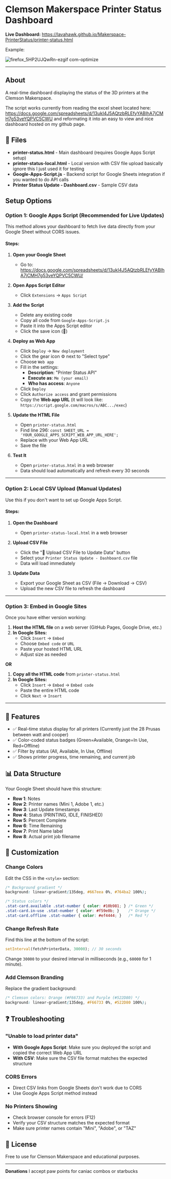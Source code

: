 # Clemson Makerspace Printer Status Dashboard

**Live Dashboard:** https://lavahawk.github.io/Makerspace-PrinterStatus/printer-status.html

Example:

![firefox_5HP2UJQwRn-ezgif com-optimize](https://github.com/user-attachments/assets/16d8d951-4e31-423b-819b-58be70fad2c3)

---

##  About

A real-time dashboard displaying the status of the 3D printers at the Clemson Makerspace.

The script works currently from reading the excel sheet located here: https://docs.google.com/spreadsheets/d/13ukI4J5AQtzbRLEfyYABIhA7jCMH7g53veYQPVC5CWU
and reformating it into an easy to view and nice dashboard hosted on my github page.

## 📁 Files

- **printer-status.html** - Main dashboard (requires Google Apps Script setup)
- **printer-status-local.html** - Local version with CSV file upload basically ignore this I just used it for testing
- **Google-Apps-Script.js** - Backend script for Google Sheets integration if you wanted to do API calls
- **Printer Status Update - Dashboard.csv** - Sample CSV data

## Setup Options

### Option 1: Google Apps Script (Recommended for Live Updates)

This method allows your dashboard to fetch live data directly from your Google Sheet without CORS issues.

#### Steps:

1. **Open your Google Sheet**
   - Go to: https://docs.google.com/spreadsheets/d/13ukI4J5AQtzbRLEfyYABIhA7jCMH7g53veYQPVC5CWU/

2. **Open Apps Script Editor**
   - Click `Extensions` → `Apps Script`

3. **Add the Script**
   - Delete any existing code
   - Copy all code from `Google-Apps-Script.js`
   - Paste it into the Apps Script editor
   - Click the save icon (💾)

4. **Deploy as Web App**
   - Click `Deploy` → `New deployment`
   - Click the gear icon ⚙️ next to "Select type"
   - Choose `Web app`
   - Fill in the settings:
     - **Description**: "Printer Status API"
     - **Execute as**: `Me (your email)`
     - **Who has access**: `Anyone`
   - Click `Deploy`
   - Click `Authorize access` and grant permissions
   - Copy the **Web app URL** (it will look like: `https://script.google.com/macros/s/ABC.../exec`)

5. **Update the HTML File**
   - Open `printer-status.html`
   - Find line 296: `const SHEET_URL = 'YOUR_GOOGLE_APPS_SCRIPT_WEB_APP_URL_HERE';`
   - Replace with your Web App URL
   - Save the file

6. **Test It**
   - Open `printer-status.html` in a web browser
   - Data should load automatically and refresh every 30 seconds

---

### Option 2: Local CSV Upload (Manual Updates)

Use this if you don't want to set up Google Apps Script.

#### Steps:

1. **Open the Dashboard**
   - Open `printer-status-local.html` in a web browser

2. **Upload CSV File**
   - Click the "📁 Upload CSV File to Update Data" button
   - Select your `Printer Status Update - Dashboard.csv` file
   - Data will load immediately

3. **Update Data**
   - Export your Google Sheet as CSV (File → Download → CSV)
   - Upload the new CSV file to refresh the dashboard

---

### Option 3: Embed in Google Sites

Once you have either version working:

1. **Host the HTML file** on a web server (GitHub Pages, Google Drive, etc.)
2. **In Google Sites:**
   - Click `Insert` → `Embed`
   - Choose `Embed code` or `URL`
   - Paste your hosted HTML URL
   - Adjust size as needed

**OR**

1. **Copy all the HTML code** from `printer-status.html`
2. **In Google Sites:**
   - Click `Insert` → `Embed` → `Embed code`
   - Paste the entire HTML code
   - Click `Next` → `Insert`

---

## 🎨 Features

- ✅ Real-time status display for all printers (Currently just the 28 Prusas between watt and cooper)
- ✅ Color-coded status badges (Green=Available, Orange=In Use, Red=Offline)
- ✅ Filter by status (All, Available, In Use, Offline)
- ✅ Shows printer progress, time remaining, and current job

## 📊 Data Structure

Your Google Sheet should have this structure:
- **Row 1**: Notes
- **Row 2**: Printer names (Mini 1, Adobe 1, etc.)
- **Row 3**: Last Update timestamps
- **Row 4**: Status (PRINTING, IDLE, FINISHED)
- **Row 5**: Percent Complete
- **Row 6**: Time Remaining
- **Row 7**: Print Name label
- **Row 8**: Actual print job filename

## 🔧 Customization

### Change Colors

Edit the CSS in the `<style>` section:

```css
/* Background gradient */
background: linear-gradient(135deg, #667eea 0%, #764ba2 100%);

/* Status colors */
.stat-card.available .stat-number { color: #10b981; } /* Green */
.stat-card.in-use .stat-number { color: #f59e0b; }    /* Orange */
.stat-card.offline .stat-number { color: #ef4444; }   /* Red */
```

### Change Refresh Rate

Find this line at the bottom of the script:

```javascript
setInterval(fetchPrinterData, 30000); // 30 seconds
```

Change `30000` to your desired interval in milliseconds (e.g., `60000` for 1 minute).

### Add Clemson Branding

Replace the gradient background:

```css
/* Clemson colors: Orange (#F66733) and Purple (#522D80) */
background: linear-gradient(135deg, #F66733 0%, #522D80 100%);
```

## ❓ Troubleshooting

### "Unable to load printer data"
- **With Google Apps Script**: Make sure you deployed the script and copied the correct Web App URL
- **With CSV**: Make sure the CSV file format matches the expected structure

### CORS Errors
- Direct CSV links from Google Sheets don't work due to CORS
- Use Google Apps Script method instead

### No Printers Showing
- Check browser console for errors (F12)
- Verify your CSV structure matches the expected format
- Make sure printer names contain "Mini", "Adobe", or "TAZ"

## 📝 License

Free to use for Clemson Makerspace and educational purposes.

---

**Donations** I accept paw points for caniac combos or starbucks
